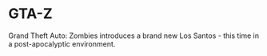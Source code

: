 # GTA-Z
Grand Theft Auto: Zombies introduces a brand new Los Santos - this time in a post-apocalyptic environment.
